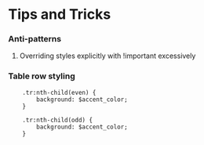 # Tips and Tricks

### Anti-patterns 

1. Overriding styles explicitly with !important excessively

### Table row styling

		.tr:nth-child(even) {
			background: $accent_color;
		}

		.tr:nth-child(odd) {
			background: $accent_color;
		}				